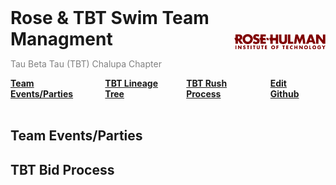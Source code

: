 
<!-- Hides Github Page Title -->
<style>
h1 a[href="https://sellersevan.github.io/rose-swim/"] {
    display: none;
}
</style>


<!-- Header -->
<div style="display:flex; align-items:center;">
    <div style="flex-grow: 1;">
        <h1 style="margin: 0;">Rose & TBT Swim Team Managment</h1>
        <p style="color: grey;">Tau Beta Tau (TBT) Chalupa Chapter</p>
    </div>
    <div>
        <img src="./images/rose-logo.png" alt="drawing" width="200"/>
    </div>
</div>


<!-- Navigation -->
<div style="display:flex; align-items:center; font-weight:bold;">
    <div style="padding-right:1rem">
        <a href="#team-eventsparties">Team Events/Parties</a>
    </div>
    <div style="padding-right:1rem">
        <a href="/lineage">TBT Lineage Tree</a>
    </div>
    <div style="padding-right:1rem">
        <a href="#tbt-bid-process">TBT Rush Process</a>
    </div>
    <div style="padding-right:1rem">
        <a href="https://github.com/SellersEvan/rose-swim">Edit Github</a>
    </div>
</div>
<br>


## Team Events/Parties


## TBT Bid Process


